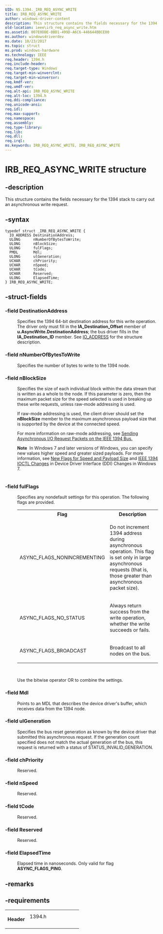 ```yaml
---
UID: NS.1394._IRB_REQ_ASYNC_WRITE
title: IRB_REQ_ASYNC_WRITE
author: windows-driver-content
description: This structure contains the fields necessary for the 1394 stack to carry out an asynchronous write request.
old-location: ieee\irb_req_async_write.htm
ms.assetid: 007E0DDE-0BD1-499D-A6C6-446644BBCE00
ms.author: windowsdriverdev
ms.date: 10/23/2017
ms.topic: struct
ms.prod: windows-hardware
ms.technology: IEEE
req.header: 1394.h
req.include-header: 
req.target-type: Windows
req.target-min-winverclnt: 
req.target-min-winversvr: 
req.kmdf-ver: 
req.umdf-ver: 
req.alt-api: IRB_REQ_ASYNC_WRITE
req.alt-loc: 1394.h
req.ddi-compliance: 
req.unicode-ansi: 
req.idl: 
req.max-support: 
req.namespace: 
req.assembly: 
req.type-library: 
req.lib: 
req.dll: 
req.irql: 
ms.keywords: IRB_REQ_ASYNC_WRITE, IRB_REQ_ASYNC_WRITE
---
```


# IRB_REQ_ASYNC_WRITE structure



## -description
<p>This structure contains the fields necessary for the 1394 stack to carry out an asynchronous write request.</p>


## -syntax

````
typedef struct _IRB_REQ_ASYNC_WRITE {
  IO_ADDRESS DestinationAddress;
  ULONG      nNumberOfBytesToWrite;
  ULONG      nBlockSize;
  ULONG      fulFlags;
  PMDL       Mdl;
  ULONG      ulGeneration;
  UCHAR      chPriority;
  UCHAR      nSpeed;
  UCHAR      tCode;
  UCHAR      Reserved;
  ULONG      ElapsedTime;
} IRB_REQ_ASYNC_WRITE;
````


## -struct-fields
<dl>

### -field <b>DestinationAddress</b>

<dd>
<p>Specifies the 1394 64-bit destination address for this write operation. The driver only must fill in the <b>IA_Destination_Offset</b> member of <b>u.AsyncWrite.DestinationAddress</b>; the bus driver fills in the <b>IA_Destination_ID</b> member. See <a href="https://msdn.microsoft.com/library/windows/hardware/ff537346">IO_ADDRESS</a> for the structure description.</p>
</dd>

### -field <b>nNumberOfBytesToWrite</b>

<dd>
<p>Specifies the number of bytes to write to the 1394 node.</p>
</dd>

### -field <b>nBlockSize</b>

<dd>
<p>Specifies the size of each individual block within the data stream that is written as a whole to the node. If this parameter is zero, then the maximum packet size for the speed selected is used in breaking up these write requests, unless raw-mode addressing is used.</p>
<p>

If raw-mode addressing is used, the client driver should set the <b>nBlockSize</b> member to the maximum asynchronous payload size that is supported by the device at the connected speed. </p>
<p>For more information on raw-mode addressing, see <a href="https://msdn.microsoft.com/93ad0cdf-5ac2-4916-b90e-1e64ca4494b6">Sending Asynchronous I/O Request Packets on the IEEE 1394 Bus.</a>
</p>
<div class="alert"><b>Note</b>  In Windows 7 and later versions of Windows, you can specify new values higher speed and  greater sized payloads. For more information, see <a href="buses.device_driver_interface__ddi__changes_in_windows_7#speed#speed">New Flags for Speed and Payload Size</a> and <a href="buses.device_driver_interface__ddi__changes_in_windows_7#ioctl#ioctl">IEEE 1394 IOCTL Changes</a> in Device Driver Interface (DDI) Changes in Windows 7.</div>
<div> </div>
</dd>

### -field <b>fulFlags</b>

<dd>
<p>Specifies any nondefault settings for this operation. The following flags are provided.</p>
<table>
<tr>
<th>Flag</th>
<th>Description</th>
</tr>
<tr>
<td>
<p> ASYNC_FLAGS_NONINCREMENTING</p>
</td>
<td>
<p>Do not increment 1394 address during asynchronous operation. This flag is set only in large asynchronous requests (that is, those greater than asynchronous packet size).</p>
</td>
</tr>
<tr>
<td>
<p>ASYNC_FLAGS_NO_STATUS</p>
</td>
<td>
<p>Always return success from the write operation, whether the write succeeds or fails.</p>
</td>
</tr>
<tr>
<td>
<p>ASYNC_FLAGS_BROADCAST</p>
</td>
<td>
<p>Broadcast to all nodes on the bus.</p>
</td>
</tr>
</table>
<p> </p>
<p>Use the bitwise operator OR to combine the settings.</p>
</dd>

### -field <b>Mdl</b>

<dd>
<p>Points to an MDL that describes the device driver's buffer, which receives data from the 1394 node.</p>
</dd>

### -field <b>ulGeneration</b>

<dd>
<p>Specifies the bus reset generation as known by the device driver that submitted this asynchronous request. If the generation count specified does not match the actual generation of the bus, this request is returned with a status of STATUS_INVALID_GENERATION.  </p>
</dd>

### -field <b>chPriority</b>

<dd>
<p>Reserved.</p>
</dd>

### -field <b>nSpeed</b>

<dd>
<p>Reserved.</p>
</dd>

### -field <b>tCode</b>

<dd>
<p>Reserved.</p>
</dd>

### -field <b>Reserved</b>

<dd>
<p>Reserved.</p>
</dd>

### -field <b>ElapsedTime</b>

<dd>
<p>Elapsed time in nanoseconds. Only valid for flag <b>ASYNC_FLAGS_PING</b>.</p>
</dd>
</dl>

## -remarks


## -requirements
<table>
<tr>
<th width="30%">
<p>Header</p>
</th>
<td width="70%">
<dl>
<dt>1394.h</dt>
</dl>
</td>
</tr>
</table>